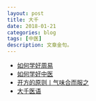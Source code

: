 ```yaml
---
layout: post
title: 大千
date: 2018-01-21
categories: blog
tags: [中医]
description: 文章金句。
---
```


- [如何学好周易](http://www.360doc.com/content/16/0117/11/21130918_528564111.shtml)
- [如何学好中医](http://www.vccoo.com/v/fd3db5)
- [开方的原则丨气味合而服之](http://www.360doc.com/content/16/0113/20/21130918_527689029.shtml)
- [大千医语](http://dmzy.org/forum.php?mod=viewthread&tid=4073&extra=page%3D1)

